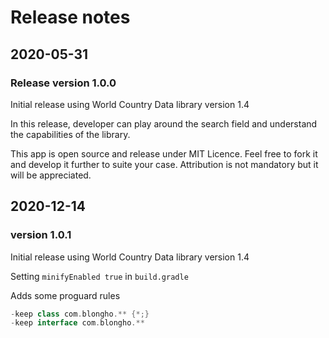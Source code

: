 # Release notes
## 2020-05-31
### Release version 1.0.0

Initial release using World Country Data library version 1.4

In this release, developer can play around the search field and understand the capabilities of the library.

This app is open source and release under MIT Licence. Feel free to fork it and develop it further to suite your case.
Attribution is not mandatory but it will be appreciated.

## 2020-12-14
### version 1.0.1

Initial release using World Country Data library version 1.4

Setting `minifyEnabled true` in `build.gradle`

Adds some proguard rules
```groovy 
-keep class com.blongho.** {*;}
-keep interface com.blongho.**
```